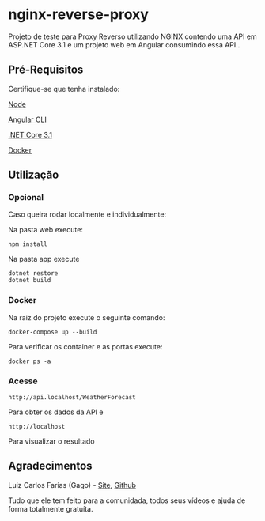 # nginx-reverse-proxy

Projeto de teste para Proxy Reverso utilizando NGINX contendo uma API em ASP.NET Core 3.1 e um projeto web em Angular consumindo essa API..

## Pré-Requisitos

Certifique-se que tenha instalado:

[Node](https://nodejs.org/en/)

[Angular CLI](https://cli.angular.io/)

[.NET Core 3.1](https://dotnet.microsoft.com/download/dotnet-core/3.1)

[Docker](https://www.docker.com/)

## Utilização

### Opcional

Caso queira rodar localmente  e individualmente:

Na pasta web execute:
```node
npm install
```

Na pasta app execute
```
dotnet restore
dotnet build
```

### Docker

Na raiz do projeto execute o seguinte comando:

```docker
docker-compose up --build
```

Para verificar os container e as portas execute:

```docker
docker ps -a
```

### Acesse

```url
http://api.localhost/WeatherForecast
```
Para obter os dados da API e
```url
http://localhost
```
Para visualizar o resultado

## Agradecimentos
Luiz Carlos Farias (Gago) - [Site](https://gago.io/), [Github](https://github.com/luizcarlosfaria)

Tudo que ele tem feito para a comunidada, todos seus vídeos e ajuda de forma totalmente gratuíta.
